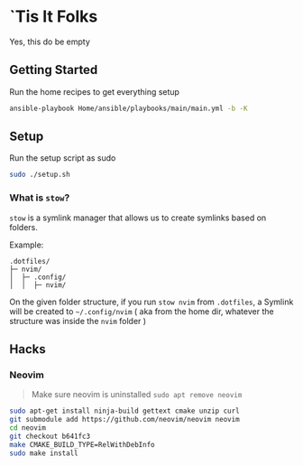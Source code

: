 # `Tis It Folks

Yes, this do be empty

## Getting Started

Run the home recipes to get everything setup

```bash
ansible-playbook Home/ansible/playbooks/main/main.yml -b -K
```

## Setup

Run the setup script as sudo 

```bash
sudo ./setup.sh
```

### What is `stow`?

`stow` is a symlink manager that allows us to create symlinks based on folders.

Example:
```ascii
.dotfiles/
├─ nvim/
│  ├─ .config/
│  │  ├─ nvim/

```

On the given folder structure, if you run `stow nvim` from `.dotfiles`, a Symlink will be created to `~/.config/nvim` ( aka from the home dir, whatever the structure was inside the `nvim` folder )

## Hacks

### Neovim

> Make sure neovim is uninstalled `sudo apt remove neovim`

```bash
sudo apt-get install ninja-build gettext cmake unzip curl
git submodule add https://github.com/neovim/neovim neovim
cd neovim
git checkout b641fc3
make CMAKE_BUILD_TYPE=RelWithDebInfo
sudo make install
```
